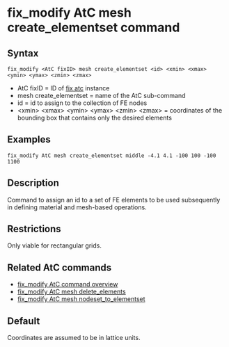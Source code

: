 # fix_modify AtC mesh create_elementset command

## Syntax

    fix_modify <AtC fixID> mesh create_elementset <id> <xmin> <xmax> <ymin> <ymax> <zmin> <zmax>

-   AtC fixID = ID of [fix atc](fix_atc) instance
-   mesh create_elementset = name of the AtC sub-command
-   id = id to assign to the collection of FE nodes
-   \<xmin\> \<xmax\> \<ymin\> \<ymax\> \<zmin\> \<zmax\> = coordinates
    of the bounding box that contains only the desired elements

## Examples

``` LAMMPS
fix_modify AtC mesh create_elementset middle -4.1 4.1 -100 100 -100 1100
```

## Description

Command to assign an id to a set of FE elements to be used subsequently
in defining material and mesh-based operations.

## Restrictions

Only viable for rectangular grids.

## Related AtC commands

-   [fix_modify AtC command overview](atc_fix_modify)
-   [fix_modify AtC mesh delete_elements](atc_mesh_delete_elements)
-   [fix_modify AtC mesh
    nodeset_to_elementset](atc_mesh_nodeset_to_elementset)

## Default

Coordinates are assumed to be in lattice units.
